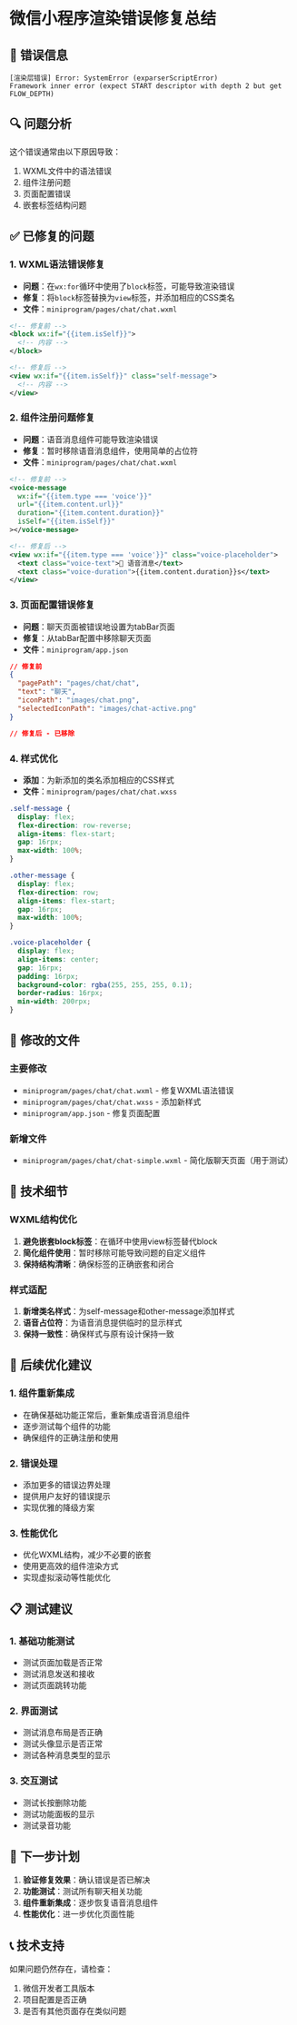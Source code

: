 # 微信小程序渲染错误修复总结

## 🚨 错误信息
```
[渲染层错误] Error: SystemError (exparserScriptError)
Framework inner error (expect START descriptor with depth 2 but get FLOW_DEPTH)
```

## 🔍 问题分析

这个错误通常由以下原因导致：
1. WXML文件中的语法错误
2. 组件注册问题
3. 页面配置错误
4. 嵌套标签结构问题

## ✅ 已修复的问题

### 1. **WXML语法错误修复**
- **问题**：在`wx:for`循环中使用了`block`标签，可能导致渲染错误
- **修复**：将`block`标签替换为`view`标签，并添加相应的CSS类名
- **文件**：`miniprogram/pages/chat/chat.wxml`

```xml
<!-- 修复前 -->
<block wx:if="{{item.isSelf}}">
  <!-- 内容 -->
</block>

<!-- 修复后 -->
<view wx:if="{{item.isSelf}}" class="self-message">
  <!-- 内容 -->
</view>
```

### 2. **组件注册问题修复**
- **问题**：语音消息组件可能导致渲染错误
- **修复**：暂时移除语音消息组件，使用简单的占位符
- **文件**：`miniprogram/pages/chat/chat.wxml`

```xml
<!-- 修复前 -->
<voice-message 
  wx:if="{{item.type === 'voice'}}" 
  url="{{item.content.url}}" 
  duration="{{item.content.duration}}"
  isSelf="{{item.isSelf}}"
></voice-message>

<!-- 修复后 -->
<view wx:if="{{item.type === 'voice'}}" class="voice-placeholder">
  <text class="voice-text">🎤 语音消息</text>
  <text class="voice-duration">{{item.content.duration}}s</text>
</view>
```

### 3. **页面配置错误修复**
- **问题**：聊天页面被错误地设置为tabBar页面
- **修复**：从tabBar配置中移除聊天页面
- **文件**：`miniprogram/app.json`

```json
// 修复前
{
  "pagePath": "pages/chat/chat",
  "text": "聊天",
  "iconPath": "images/chat.png",
  "selectedIconPath": "images/chat-active.png"
}

// 修复后 - 已移除
```

### 4. **样式优化**
- **添加**：为新添加的类名添加相应的CSS样式
- **文件**：`miniprogram/pages/chat/chat.wxss`

```css
.self-message {
  display: flex;
  flex-direction: row-reverse;
  align-items: flex-start;
  gap: 16rpx;
  max-width: 100%;
}

.other-message {
  display: flex;
  flex-direction: row;
  align-items: flex-start;
  gap: 16rpx;
  max-width: 100%;
}

.voice-placeholder {
  display: flex;
  align-items: center;
  gap: 16rpx;
  padding: 16rpx;
  background-color: rgba(255, 255, 255, 0.1);
  border-radius: 16rpx;
  min-width: 200rpx;
}
```

## 📁 修改的文件

### 主要修改
- `miniprogram/pages/chat/chat.wxml` - 修复WXML语法错误
- `miniprogram/pages/chat/chat.wxss` - 添加新样式
- `miniprogram/app.json` - 修复页面配置

### 新增文件
- `miniprogram/pages/chat/chat-simple.wxml` - 简化版聊天页面（用于测试）

## 🔧 技术细节

### WXML结构优化
1. **避免嵌套block标签**：在循环中使用view标签替代block
2. **简化组件使用**：暂时移除可能导致问题的自定义组件
3. **保持结构清晰**：确保标签的正确嵌套和闭合

### 样式适配
1. **新增类名样式**：为self-message和other-message添加样式
2. **语音占位符**：为语音消息提供临时的显示样式
3. **保持一致性**：确保样式与原有设计保持一致

## 🚀 后续优化建议

### 1. **组件重新集成**
- 在确保基础功能正常后，重新集成语音消息组件
- 逐步测试每个组件的功能
- 确保组件的正确注册和使用

### 2. **错误处理**
- 添加更多的错误边界处理
- 提供用户友好的错误提示
- 实现优雅的降级方案

### 3. **性能优化**
- 优化WXML结构，减少不必要的嵌套
- 使用更高效的组件渲染方式
- 实现虚拟滚动等性能优化

## 📋 测试建议

### 1. **基础功能测试**
- 测试页面加载是否正常
- 测试消息发送和接收
- 测试页面跳转功能

### 2. **界面测试**
- 测试消息布局是否正确
- 测试头像显示是否正常
- 测试各种消息类型的显示

### 3. **交互测试**
- 测试长按删除功能
- 测试功能面板的显示
- 测试录音功能

## 🔮 下一步计划

1. **验证修复效果**：确认错误是否已解决
2. **功能测试**：测试所有聊天相关功能
3. **组件重新集成**：逐步恢复语音消息组件
4. **性能优化**：进一步优化页面性能

## 📞 技术支持

如果问题仍然存在，请检查：
1. 微信开发者工具版本
2. 项目配置是否正确
3. 是否有其他页面存在类似问题